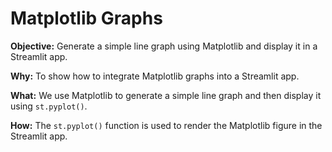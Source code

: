 # Matplotlib Graphs

**Objective:** Generate a simple line graph using Matplotlib and display it in a Streamlit app.

**Why:** To show how to integrate Matplotlib graphs into a Streamlit app.

**What:** We use Matplotlib to generate a simple line graph and then display it using `st.pyplot()`.

**How:** The `st.pyplot()` function is used to render the Matplotlib figure in the Streamlit app.
